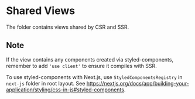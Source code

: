 # Shared Views

The folder contains views shared by CSR and SSR.

## Note

If the view contains any components created via styled-components, remember to add `'use client'` to ensure it compiles
with SSR.

To use styled-components with Next.js, use `StyledComponentsRegistry` in `next-js` folder in root layout.
See https://nextjs.org/docs/app/building-your-application/styling/css-in-js#styled-components.

